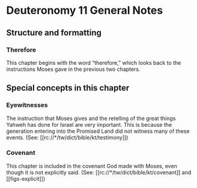 # Deuteronomy 11 General Notes
## Structure and formatting

### Therefore
This chapter begins with the word “therefore,” which looks back to the instructions Moses gave in the previous two chapters.

## Special concepts in this chapter

### Eyewitnesses
The instruction that Moses gives and the retelling of the great things Yahweh has done for Israel are very important. This is because the generation entering into the Promised Land did not witness many of these events. (See: [[rc://*/tw/dict/bible/kt/testimony]])

### Covenant
This chapter is included in the covenant God made with Moses, even though it is not explicitly said. (See: [[rc://*/tw/dict/bible/kt/covenant]] and [[figs-explicit]])